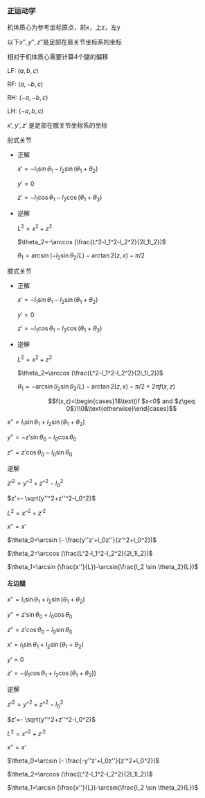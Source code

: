 ### 正运动学

机体质心为参考坐标原点，前x，上z，左y

以下$x'',y'',z''$是足部在肩关节坐标系的坐标


相对于机体质心需要计算4个腿的偏移

LF: $(a, b, c)$

RF: $(a, -b, c)$

RH: $(-a, -b, c)$

LH: $(-a, b, c)$


$x',y',z'$ 是足部在髋关节坐标系的坐标

肘式关节

- 正解

  $x'=-l_1 \sin \theta_1 - l_2 \sin (\theta_1+\theta_2)$

  $y'=0$

  $z'=-l_1 \cos \theta_1 - l_2 \cos (\theta_1+\theta_2)$
- 逆解

  $L^2=x^2+z^2$

  $\theta_2=-\arccos (\frac{L^2-l_1^2-l_2^2}{2l_1l_2})$

  $\theta_1=\arcsin (-l_2\sin \theta_2 / L)-\arctan2 (z,x)-\pi/2$

膝式关节

- 正解

  $x'=-l_1 \sin \theta_1 - l_2 \sin (\theta_1+\theta_2)$

  $y'=0$

  $z'=-l_1 \cos \theta_1 - l_2 \cos (\theta_1+\theta_2)$
- 逆解

  $L^2=x^2+z^2$

  $\theta_2=\arccos (\frac{L^2-l_1^2-l_2^2}{2l_1l_2})$

  $\theta_1=-\arcsin (l_2\sin \theta_2 / L)-\arctan2 (z,x)-\pi/2 + 2\pi f(x,z)$

  $$f(x,z)=\begin{cases}1&\text{if $x<0$ and $z\geq 0$}\\0&\text{otherwise}\end{cases}$$

$x''=l_1 \sin \theta_1 + l_2 \sin (\theta_1+\theta_2)$

$y''=-z' \sin \theta_0 - l_0 \cos \theta_0$

$z''=z' \cos \theta_0 - l_0 \sin \theta_0$

逆解

$z'^2=y''^2+z''^2-l_0^2$

$z'=- \sqrt{y''^2+z''^2-l_0^2}$

$L^2=x''^2+z'^2$

$x''=x'$

$\theta_0=\arcsin (- \frac{y''z'+l_0z''}{z'^2+l_0^2})$

$\theta_2=\arccos (\frac{L^2-l_1^2-l_2^2}{2l_1l_2})$

$\theta_1=\arcsin (\frac{x''}{L})-\arcsin(\frac{l_2 \sin \theta_2}{L})$

#### 左边腿

$x''=l_1 \sin \theta_1 + l_2 \sin (\theta_1+\theta_2)$

$y''=z' \sin \theta_0 + l_0 \cos \theta_0$

$z''=z' \cos \theta_0 - l_0 \sin \theta_0$

$x'=l_1 \sin \theta_1+l_2 \sin (\theta_1+\theta_2)$

$y'=0$

$z'=-(l_1 \cos \theta_1 + l_2 \cos (\theta_1+\theta_2))$

逆解

$z'^2=y''^2+z''^2-l_0^2$

$z'=- \sqrt{y''^2+z''^2-l_0^2}$

$L^2=x''^2+z'^2$

$x''=x'$

$\theta_0=\arcsin (- \frac{-y''z'+l_0z''}{z'^2+l_0^2})$

$\theta_2=\arccos (\frac{L^2-l_1^2-l_2^2}{2l_1l_2})$

$\theta_1=\arcsin (\frac{x''}{L})-\arcsin(\frac{l_2 \sin \theta_2}{L})$